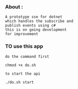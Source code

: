 ### About :

```
A prototype sse for dotnet
which handles the subscribe and 
publish events using c#
this is on going development
for improvement
```

### TO use this app

```
do the command first

chmod +x do.sh

to start the api

./do.sh start
```